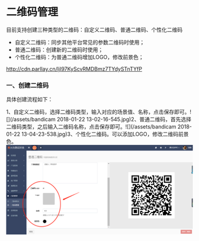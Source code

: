 # 二维码管理

目前支持创建三种类型的二维码：自定义二维码、普通二维码、个性化二维码

* 自定义二维码：同步其他平台常见的参数二维码时使用；
* 普通二维码：创建新的二维码时使用；
* 个性化二维码：为普通二维码增加LOGO，修改前景色；

http://cdn.parllay.cn/ljI97KyScvRMDBmz7TYdySTnTYfP

### 一、创建二维码

具体创建流程如下：

1、自定义二维码，选择二维码类型，输入对应的场景值、名称，点击保存即可。![](/assets/bandicam 2018-01-22 13-02-16-545.jpg)2、普通二维码，首先选择二维码类型，之后输入二维码名称，点击保存即可。![](/assets/bandicam 2018-01-22 13-04-23-538.jpg)3、个性化二维码。可以添加LOGO，修改二维码前景色。![](/assets/1516597586%281%29.png)


